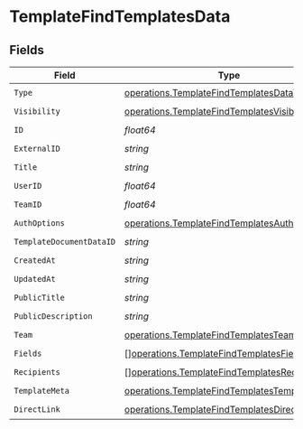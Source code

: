 # TemplateFindTemplatesData


## Fields

| Field                                                                                                        | Type                                                                                                         | Required                                                                                                     | Description                                                                                                  |
| ------------------------------------------------------------------------------------------------------------ | ------------------------------------------------------------------------------------------------------------ | ------------------------------------------------------------------------------------------------------------ | ------------------------------------------------------------------------------------------------------------ |
| `Type`                                                                                                       | [operations.TemplateFindTemplatesDataType](../../models/operations/templatefindtemplatesdatatype.md)         | :heavy_check_mark:                                                                                           | N/A                                                                                                          |
| `Visibility`                                                                                                 | [operations.TemplateFindTemplatesVisibility](../../models/operations/templatefindtemplatesvisibility.md)     | :heavy_check_mark:                                                                                           | N/A                                                                                                          |
| `ID`                                                                                                         | *float64*                                                                                                    | :heavy_check_mark:                                                                                           | N/A                                                                                                          |
| `ExternalID`                                                                                                 | *string*                                                                                                     | :heavy_check_mark:                                                                                           | N/A                                                                                                          |
| `Title`                                                                                                      | *string*                                                                                                     | :heavy_check_mark:                                                                                           | N/A                                                                                                          |
| `UserID`                                                                                                     | *float64*                                                                                                    | :heavy_check_mark:                                                                                           | N/A                                                                                                          |
| `TeamID`                                                                                                     | *float64*                                                                                                    | :heavy_check_mark:                                                                                           | N/A                                                                                                          |
| `AuthOptions`                                                                                                | [operations.TemplateFindTemplatesAuthOptions](../../models/operations/templatefindtemplatesauthoptions.md)   | :heavy_check_mark:                                                                                           | N/A                                                                                                          |
| `TemplateDocumentDataID`                                                                                     | *string*                                                                                                     | :heavy_check_mark:                                                                                           | N/A                                                                                                          |
| `CreatedAt`                                                                                                  | *string*                                                                                                     | :heavy_check_mark:                                                                                           | N/A                                                                                                          |
| `UpdatedAt`                                                                                                  | *string*                                                                                                     | :heavy_check_mark:                                                                                           | N/A                                                                                                          |
| `PublicTitle`                                                                                                | *string*                                                                                                     | :heavy_check_mark:                                                                                           | N/A                                                                                                          |
| `PublicDescription`                                                                                          | *string*                                                                                                     | :heavy_check_mark:                                                                                           | N/A                                                                                                          |
| `Team`                                                                                                       | [operations.TemplateFindTemplatesTeam](../../models/operations/templatefindtemplatesteam.md)                 | :heavy_check_mark:                                                                                           | N/A                                                                                                          |
| `Fields`                                                                                                     | [][operations.TemplateFindTemplatesField](../../models/operations/templatefindtemplatesfield.md)             | :heavy_check_mark:                                                                                           | N/A                                                                                                          |
| `Recipients`                                                                                                 | [][operations.TemplateFindTemplatesRecipient](../../models/operations/templatefindtemplatesrecipient.md)     | :heavy_check_mark:                                                                                           | N/A                                                                                                          |
| `TemplateMeta`                                                                                               | [operations.TemplateFindTemplatesTemplateMeta](../../models/operations/templatefindtemplatestemplatemeta.md) | :heavy_check_mark:                                                                                           | N/A                                                                                                          |
| `DirectLink`                                                                                                 | [operations.TemplateFindTemplatesDirectLink](../../models/operations/templatefindtemplatesdirectlink.md)     | :heavy_check_mark:                                                                                           | N/A                                                                                                          |
